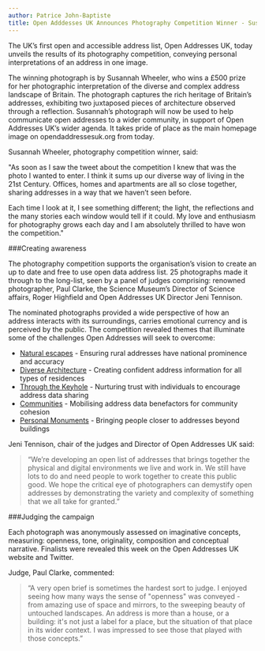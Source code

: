 ```yaml
---
author: Patrice John-Baptiste
title: Open Adddesses UK Announces Photography Competition Winner - Susannah Wheeler
---
```


The UK’s first open and accessible address list, Open Addresses UK, today unveils the results of its photography competition, conveying personal interpretations of an address in one image.

The winning photograph is by Susannah Wheeler, who wins a £500 prize for her photographic interpretation of the diverse and complex address landscape of Britain. The photograph captures the rich heritage of Britain’s addresses, exhibiting two juxtaposed pieces of architecture observed through a reflection. Susannah’s photograph will now be used to help communicate open addresses to a wider community, in support of Open Addresses UK’s wider agenda. It takes pride of place as the main homepage image on opendaddressesuk.org from today.

Susannah Wheeler, photography competition winner, said:

"As soon as I saw the tweet about the competition I knew that was the photo I wanted to enter.  I think it sums up our diverse way of living in the 21st Century. Offices, homes and apartments are all so close together, sharing addresses in a way that we haven’t seen before.

Each time I look at it, I see something different; the light, the reflections and the many stories each window would tell if it could. My love and enthusiasm for photography grows each day and I am absolutely thrilled to have won the competition."

###Creating awareness

The photography competition supports the organisation’s vision to create an up to date and free to use open data address list. 25 photographs made it through to the long-list, seen by a panel of judges comprising: renowned photographer, Paul Clarke, the Science Museum’s Director of Science affairs, Roger Highfield and Open Addresses UK Director Jeni Tennison.

The nominated photographs provided a wide perspective of how an address interacts with its surroundings, carries emotional currency and is perceived by the public. The competition revealed themes that illuminate some of the challenges Open Addresses will seek to overcome:

* [Natural escapes](https://alpha.openaddressesuk.org/blog/2015/03/03/natural-escapes) - Ensuring rural addresses have national prominence and accuracy
* [Diverse Architecture](https://alpha.openaddressesuk.org/blog/2015/03/03/diverse-architecture) - Creating confident address information for all types of residences
* [Through the Keyhole](https://alpha.openaddressesuk.org/blog/2015/03/04/through-the-keyhole) - Nurturing trust with individuals to encourage address data sharing
* [Communities](https://alpha.openaddressesuk.org/blog/2015/03/05/communities-shortlist) - Mobilising address data benefactors for community cohesion
* [Personal Monuments](https://alpha.openaddressesuk.org/blog/2015/03/05/personal-monuments) - Bringing people closer to addresses beyond buildings

Jeni Tennison, chair of the judges and Director of Open Addresses UK said:

> “We’re developing an open list of addresses that brings together the physical and digital environments we live and work in. We still have lots to do and need people to work together to create this public good.  We hope the critical eye of photographers can demystify open addresses by demonstrating the variety and complexity of something that we all take for granted.”

###Judging the campaign

Each photograph was anonymously assessed on imaginative concepts, measuring: openness, tone, originality, composition and conceptual narrative. Finalists were revealed this week on the Open Addresses UK website and Twitter.

Judge, Paul Clarke, commented:

> “A very open brief is sometimes the hardest sort to judge. I enjoyed seeing how many ways the sense of "openness" was conveyed - from amazing use of space and mirrors, to the sweeping beauty of untouched landscapes. An address is more than a house, or a building: it's not just a label for a place, but the situation of that place in its wider context. I was impressed to see those that played with those concepts.”
